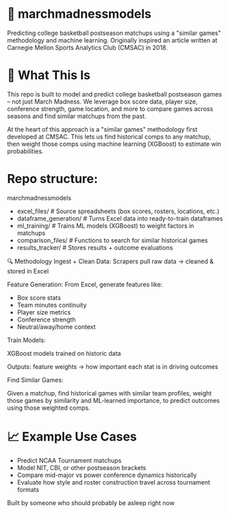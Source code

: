# 🏀 marchmadnessmodels
Predicting college basketball postseason matchups using a "similar games" methodology and machine learning.
Originally inspired an article written at Carnegie Mellon Sports Analytics Club (CMSAC) in 2018.

# 🧠 What This Is
This repo is built to model and predict college basketball postseason games – not just March Madness. We leverage box score data, player size, conference strength, game location, and more to compare games across seasons and find similar matchups from the past.

At the heart of this approach is a "similar games" methodology first developed at CMSAC. This lets us find historical comps to any matchup, then weight those comps using machine learning (XGBoost) to estimate win probabilities.


# Repo structure:

marchmadnessmodels
- excel_files/            # Source spreadsheets (box scores, rosters, locations, etc.)
- dataframe_generation/   # Turns Excel data into ready-to-train dataframes
- ml_training/            # Trains ML models (XGBoost) to weight factors in matchups
- comparison_files/       # Functions to search for similar historical games
- results_tracker/        # Stores results + outcome evaluations

🔍 Methodology
Ingest + Clean Data: Scrapers pull raw data → cleaned & stored in Excel

Feature Generation: From Excel, generate features like:
 - Box score stats
 - Team minutes continuity
 - Player size metrics
 - Conference strength
 - Neutral/away/home context

Train Models:

XGBoost models trained on historic data

Outputs: feature weights → how important each stat is in driving outcomes

Find Similar Games:

Given a matchup, find historical games with similar team profiles, weight those games by similarity and ML-learned importance, to predict outcomes using those weighted comps.

# 📈 Example Use Cases
- Predict NCAA Tournament matchups
- Model NIT, CBI, or other postseason brackets
- Compare mid-major vs power conference dynamics historically
- Evaluate how style and roster construction travel across tournament formats


Built by someone who should probably be asleep right now



